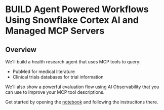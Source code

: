 # BUILD Agent Powered Workflows Using Snowflake Cortex AI and Managed MCP Servers

## Overview

We'll build a health research agent that uses MCP tools to query:
- PubMed for medical literature
- Clinical trials databases for trial information

We'll also show a powerful evaluation flow using AI Observability that you can use to improve your MCP tool descriptions.

Get started by opening the [notebook](./build-and-evaluate-langgraph-agents-with-mcp-tools.ipynb) and following the instrucitons there.
